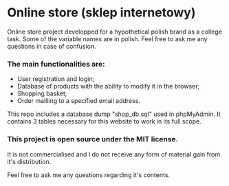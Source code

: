 # Online store (sklep internetowy)
Online store project developped for a hypothetical polish brand as a college task. Some of the variable names are in polish. Feel free to ask me any questions in case of confusion.

### The main functionalities are:
- User registration and login;
- Database of products with the ability to modify it in the browser;
- Shopping basket;
- Order mailling to a specified email address.

This repo includes a database dump "shop_db.sql" used in phpMyAdmin. It contains 3 tables necessary for this website to work in its full scope.

### This project is open source under the MIT license.
It is not commercialised and I do not receive any form of material gain from it's distribution.

Feel free to ask me any questions regarding it's contents.
